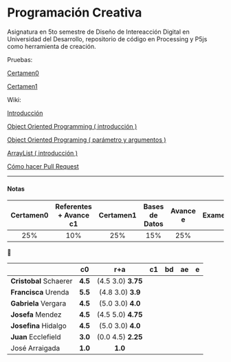 # Programación Creativa
Asignatura en 5to semestre de Diseño de Intereacción Digital en Universidad del Desarrollo, repositorio de código en Processing y P5js como herramienta de creación.

Pruebas:

[Certamen0](https://github.com/disenoudd/programacion-creativa/blob/master/Certamen0.md)

[Certamen1](https://github.com/disenoudd/programacion-creativa/blob/master/c1/Certamen1.md)

Wiki:

[Introducción](https://github.com/disenoudd/programacion-creativa/wiki/00-Intro)

[Object Oriented Programming ( introducción )](https://github.com/disenoudd/programacion-creativa/wiki/01-OOP-Object-Oriented-Programming)

[Object Oriented Programing ( parámetro y argumentos )](https://github.com/disenoudd/programacion-creativa/wiki/02-OOP:-Par%C3%A1metros-Argumentos)

[ArrayList ( introducción )](https://github.com/disenoudd/programacion-creativa/wiki/03-ArrayList)

[Cómo hacer Pull Request](https://github.com/disenoudd/programacion-creativa/wiki/04-Pull-Request)



------

#### Notas

| Certamen0 | Referentes + Avance c1 | Certamen1 | Bases de Datos | Avance e | Examen |
| :-------: | :--------------------: | :-------: | :------------: | :------: | :----: |
|    25%    |          10%           |    25%    |      15%       |   25%    |        |



|                        |   c0    |        r+a         |  c1  |  bd  |  ae  |  e   |
| ---------------------- | :-----: | :----------------: | :--: | :--: | :--: | :--: |
| **Cristobal** Schaerer | **4.5** | (4.5 3.0) **3.75** |      |      |      |      |
| **Francisca** Urenda   | **5.5** | (4.8 3.0) **3.9**  |      |      |      |      |
| **Gabriela** Vergara   | **4.5** | (5.0 3.0) **4.0**  |      |      |      |      |
| **Josefa** Mendez      | **4.5** | (4.5 5.0) **4.75** |      |      |      |      |
| **Josefina** Hidalgo   | **4.5** | (5.0 3.0) **4.0**  |      |      |      |      |
| **Juan** Ecclefield    | **3.0** | (0.0 4.5) **2.25** |      |      |      |      |
| José Arraigada         | **1.0** |      **1.0**       |      |      |      |      |

